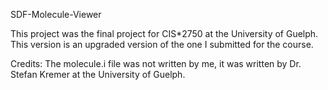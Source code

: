 SDF-Molecule-Viewer


This project was the final project for CIS*2750  at the University of Guelph. 
This version is an upgraded version of the one I submitted for the course. 


Credits:
The molecule.i file was not written by me, it was written by Dr. Stefan Kremer at the University of Guelph. 

